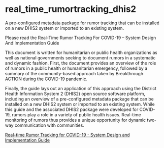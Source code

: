 # real_time_rumortracking_dhis2
A pre-configured metadata package for rumor tracking that can be installed on a new DHIS2 system or imported to an existing system.

Please read the  Real-Time Rumor Tracking For COVID-19 – System Design And Implementation Guide

This document is written for humanitarian or public health organizations as well as national governments seeking to document rumors in a systematic and dynamic fashion. First, the document provides an overview of the role of rumors in a public health or humanitarian emergency, followed by a summary of the community-based approach taken by Breakthrough ACTION during the COVID-19 pandemic.

Finally, the guide lays out an application of this approach using the District Health Information System 2 (DHIS2) open source software platform, including an overview of a pre-configured metadata package that can be installed on a new DHIS2 system or imported to an existing system. While this guide and the associated DHIS2 package were developed for COVID-19, rumors play a role in a variety of public health issues. Real-time monitoring of rumors thus provides a unique opportunity for dynamic two-way communication with communities.

<a href="https://covid19communicationnetwork.org/wp-content/uploads/2020/12/Real-Time-Rumor-Tracking-DHIS-package.pdf" target="_blank" rel="noopener">Real-time Rumor Tracking for COVID-19 - System Design and Implementation Guide</a>
